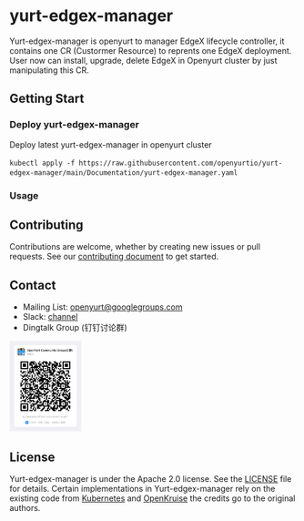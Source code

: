# yurt-edgex-manager

Yurt-edgex-manager is openyurt to manager EdgeX lifecycle controller, it contains one CR (Custormer Resource) to reprents one EdgeX 
deployment. 
User now can install, upgrade, delete EdgeX in Openyurt cluster by just manipulating this CR. 

## Getting Start
### Deploy yurt-edgex-manager
Deploy latest yurt-edgex-manager in openyurt cluster

`kubectl apply -f https://raw.githubusercontent.com/openyurtio/yurt-edgex-manager/main/Documentation/yurt-edgex-manager.yaml`
### Usage

## Contributing 

Contributions are welcome, whether by creating new issues or pull requests. See 
our [contributing document](https://github.com/openyurtio/openyurt/blob/master/CONTRIBUTING.md) to get started.

## Contact

- Mailing List: openyurt@googlegroups.com
- Slack: [channel](https://join.slack.com/t/openyurt/shared_invite/zt-iw2lvjzm-MxLcBHWm01y1t2fiTD15Gw)
- Dingtalk Group (钉钉讨论群)

<div align="left">
    <img src="https://github.com/openyurtio/openyurt/blob/master/docs/img/ding.jpg" width=25% title="dingtalk">
</div>

## License
Yurt-edgex-manager is under the Apache 2.0 license. See the [LICENSE](LICENSE) file 
for details. Certain implementations in Yurt-edgex-manager rely on the existing code 
from [Kubernetes](https://github.com/kubernetes/kubernetes) and 
[OpenKruise](https://github.com/openkruise/kruise) the credits go to the 
original authors.
